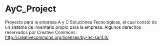 # AyC_Project
Proyecto para la empresa A y C Soluciones Tecnológicas, el cual constó de un sistema de inventario propio para la empresa.
Algunos derechos reservados por Creative Commons:
http://creativecommons.org/licenses/by-nc-sa/4.0/
